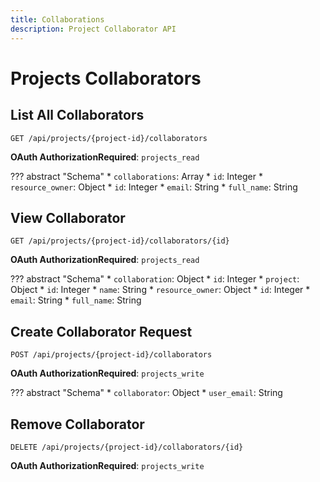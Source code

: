 ```yaml
---
title: Collaborations
description: Project Collaborator API
---
```

# Projects Collaborators

## List All Collaborators

`GET /api/projects/{project-id}/collaborators`

**OAuth AuthorizationRequired**: `projects_read`

??? abstract "Schema"
    * `collaborations`: Array
        * `id`: Integer
        * `resource_owner`: Object
            * `id`: Integer
            * `email`: String
            * `full_name`: String

## View Collaborator

`GET /api/projects/{project-id}/collaborators/{id}`

**OAuth AuthorizationRequired**: `projects_read`

??? abstract "Schema"
    * `collaboration`: Object
        * `id`: Integer
        * `project`: Object
            * `id`: Integer
            * `name`: String
    * `resource_owner`: Object
        * `id`: Integer
        * `email`: String
        * `full_name`: String

## Create Collaborator Request

`POST /api/projects/{project-id}/collaborators`

**OAuth AuthorizationRequired**: `projects_write`

??? abstract "Schema"
    * `collaborator`: Object
        * `user_email`: String

## Remove Collaborator

`DELETE /api/projects/{project-id}/collaborators/{id}`

**OAuth AuthorizationRequired**: `projects_write`
